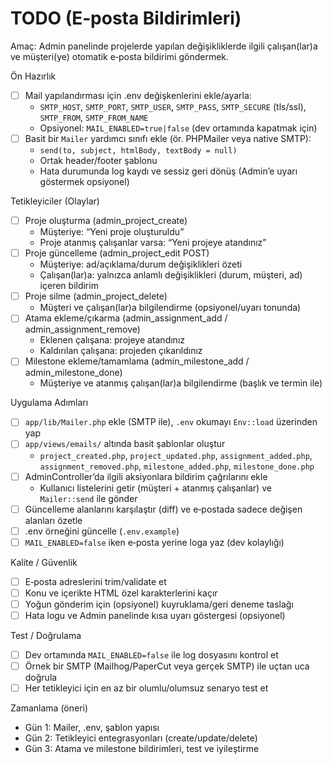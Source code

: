 # TODO (E‑posta Bildirimleri)

Amaç: Admin panelinde projelerde yapılan değişikliklerde ilgili çalışan(lar)a ve müşteri(ye) otomatik e‑posta bildirimi göndermek.

Ön Hazırlık
- [ ] Mail yapılandırması için .env değişkenlerini ekle/ayarla:
  - `SMTP_HOST`, `SMTP_PORT`, `SMTP_USER`, `SMTP_PASS`, `SMTP_SECURE` (tls/ssl), `SMTP_FROM`, `SMTP_FROM_NAME`
  - Opsiyonel: `MAIL_ENABLED=true|false` (dev ortamında kapatmak için)
- [ ] Basit bir `Mailer` yardımcı sınıfı ekle (ör. PHPMailer veya native SMTP):
  - `send(to, subject, htmlBody, textBody = null)`
  - Ortak header/footer şablonu
  - Hata durumunda log kaydı ve sessiz geri dönüş (Admin’e uyarı göstermek opsiyonel)

Tetikleyiciler (Olaylar)
- [ ] Proje oluşturma (admin_project_create)
  - Müşteriye: “Yeni proje oluşturuldu”
  - Proje atanmış çalışanlar varsa: “Yeni projeye atandınız”
- [ ] Proje güncelleme (admin_project_edit POST)
  - Müşteriye: ad/açıklama/durum değişiklikleri özeti
  - Çalışan(lar)a: yalnızca anlamlı değişiklikleri (durum, müşteri, ad) içeren bildirim
- [ ] Proje silme (admin_project_delete)
  - Müşteri ve çalışan(lar)a bilgilendirme (opsiyonel/uyarı tonunda)
- [ ] Atama ekleme/çıkarma (admin_assignment_add / admin_assignment_remove)
  - Eklenen çalışana: projeye atandınız
  - Kaldırılan çalışana: projeden çıkarıldınız
- [ ] Milestone ekleme/tamamlama (admin_milestone_add / admin_milestone_done)
  - Müşteriye ve atanmış çalışan(lar)a bilgilendirme (başlık ve termin ile)

Uygulama Adımları
- [ ] `app/lib/Mailer.php` ekle (SMTP ile), `.env` okumayı `Env::load` üzerinden yap
- [ ] `app/views/emails/` altında basit şablonlar oluştur
  - `project_created.php`, `project_updated.php`, `assignment_added.php`, `assignment_removed.php`, `milestone_added.php`, `milestone_done.php`
- [ ] AdminController’da ilgili aksiyonlara bildirim çağrılarını ekle
  - Kullanıcı listelerini getir (müşteri + atanmış çalışanlar) ve `Mailer::send` ile gönder
- [ ] Güncelleme alanlarını karşılaştır (diff) ve e‑postada sadece değişen alanları özetle
- [ ] .env örneğini güncelle (`.env.example`)
- [ ] `MAIL_ENABLED=false` iken e‑posta yerine loga yaz (dev kolaylığı)

Kalite / Güvenlik
- [ ] E‑posta adreslerini trim/validate et
- [ ] Konu ve içerikte HTML özel karakterlerini kaçır
- [ ] Yoğun gönderim için (opsiyonel) kuyruklama/geri deneme taslağı
- [ ] Hata logu ve Admin panelinde kısa uyarı göstergesi (opsiyonel)

Test / Doğrulama
- [ ] Dev ortamında `MAIL_ENABLED=false` ile log dosyasını kontrol et
- [ ] Örnek bir SMTP (Mailhog/PaperCut veya gerçek SMTP) ile uçtan uca doğrula
- [ ] Her tetikleyici için en az bir olumlu/olumsuz senaryo test et

Zamanlama (öneri)
- Gün 1: Mailer, .env, şablon yapısı
- Gün 2: Tetikleyici entegrasyonları (create/update/delete)
- Gün 3: Atama ve milestone bildirimleri, test ve iyileştirme
